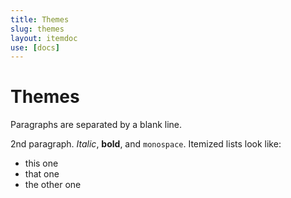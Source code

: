 ```yaml
---
title: Themes
slug: themes
layout: itemdoc
use: [docs]
---
```


Themes
============

Paragraphs are separated by a blank line.

2nd paragraph. *Italic*, **bold**, and `monospace`. Itemized lists
look like:

  * this one
  * that one
  * the other one
